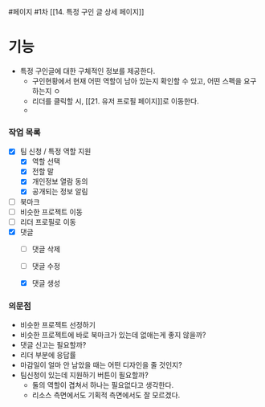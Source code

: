 #페이지 #1차 
[[14. 특정 구인 글 상세 페이지]]
# 기능
* 특정 구인글에 대한 구체적인 정보를 제공한다.
	* 구인현황에서 현재 어떤 역할이 남아 있는지 확인할 수 있고, 어떤 스펙을 요구하는지 ㅇ
	* 리더를 클릭할 시, [[21. 유저 프로필 페이지]]로 이동한다.
	* 

### 작업 목록
* [x] 팀 신청 / 특정 역할 지원
	* [x] 역할 선택
	* [x] 전할 말
	* [x] 개인정보 열람 동의
	* [x] 공개되는 정보 알림
* [ ] 북마크
* [ ] 비슷한 프로젝트 이동
* [ ] 리더 프로필로 이동
* [x] 댓글
	* [ ] 댓글 삭제
	* [ ] 댓글 수정
	* [x] 댓글 생성



### 의문점
* 비슷한 프로젝트 선정하기
* 비슷한 프로젝트에 바로 북마크가 있는데 없애는게 좋지 않을까?
* 댓글 신고는 필요할까?
* 리더 부분에 응답률
* 마감일이 얼마 안 남았을 때는 어떤 디자인을 줄 것인지?
* 팀신청이 있는데 지원하기 버튼이 필요할까?
	* 둘의 역할이 겹쳐서 하나는 필요없다고 생각한다.
	* 리소스 측면에서도 기획적 측면에서도 잘 모르겠다.
